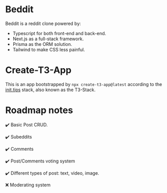 # Beddit

Beddit is a reddit clone powered by:

-   Typescript for both front-end and back-end.
-   Next.js as a full-stack framework.
-   Prisma as the ORM solution.
-   Tailwind to make CSS less painful.

# Create-T3-App

This is an app bootstrapped by `npx create-t3-app@latest` according to the [init.tips](https://init.tips) stack, also known as the T3-Stack.

# Roadmap notes

✔️ Basic Post CRUD.

✔️ Subeddits

✔️ Comments

✔️ Post/Comments voting system

✔️ Different types of post: text, video, image.

❌ Moderating system
